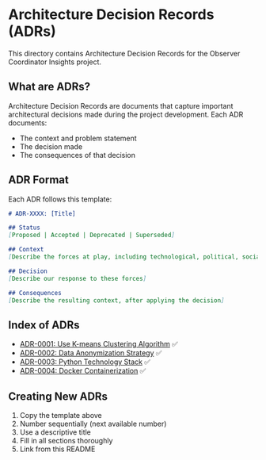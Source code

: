 # Architecture Decision Records (ADRs)

This directory contains Architecture Decision Records for the Observer Coordinator Insights project.

## What are ADRs?

Architecture Decision Records are documents that capture important architectural decisions made during the project development. Each ADR documents:

- The context and problem statement
- The decision made
- The consequences of that decision

## ADR Format

Each ADR follows this template:

```markdown
# ADR-XXXX: [Title]

## Status
[Proposed | Accepted | Deprecated | Superseded]

## Context
[Describe the forces at play, including technological, political, social, and project local]

## Decision
[Describe our response to these forces]

## Consequences
[Describe the resulting context, after applying the decision]
```

## Index of ADRs

- [ADR-0001: Use K-means Clustering Algorithm](./0001-kmeans-clustering.md) ✅
- [ADR-0002: Data Anonymization Strategy](./0002-data-anonymization.md) ✅
- [ADR-0003: Python Technology Stack](./0003-python-stack.md) ✅
- [ADR-0004: Docker Containerization](./0004-docker-containerization.md) ✅

## Creating New ADRs

1. Copy the template above
2. Number sequentially (next available number)
3. Use a descriptive title
4. Fill in all sections thoroughly
5. Link from this README